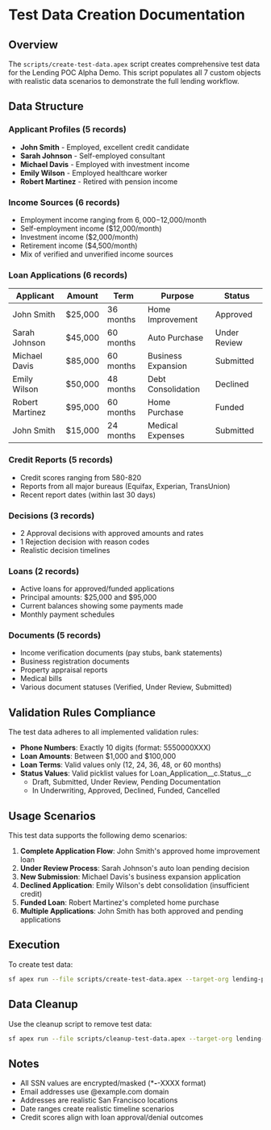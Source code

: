 # Test Data Creation Documentation

## Overview
The `scripts/create-test-data.apex` script creates comprehensive test data for the Lending POC Alpha Demo. This script populates all 7 custom objects with realistic data scenarios to demonstrate the full lending workflow.

## Data Structure

### Applicant Profiles (5 records)
- **John Smith** - Employed, excellent credit candidate
- **Sarah Johnson** - Self-employed consultant  
- **Michael Davis** - Employed with investment income
- **Emily Wilson** - Employed healthcare worker
- **Robert Martinez** - Retired with pension income

### Income Sources (6 records)
- Employment income ranging from $6,000-$12,000/month
- Self-employment income ($12,000/month)
- Investment income ($2,000/month)
- Retirement income ($4,500/month)
- Mix of verified and unverified income sources

### Loan Applications (6 records)
| Applicant | Amount | Term | Purpose | Status |
|-----------|--------|------|---------|--------|
| John Smith | $25,000 | 36 months | Home Improvement | Approved |
| Sarah Johnson | $45,000 | 60 months | Auto Purchase | Under Review |
| Michael Davis | $85,000 | 60 months | Business Expansion | Submitted |
| Emily Wilson | $50,000 | 48 months | Debt Consolidation | Declined |
| Robert Martinez | $95,000 | 60 months | Home Purchase | Funded |
| John Smith | $15,000 | 24 months | Medical Expenses | Submitted |

### Credit Reports (5 records)
- Credit scores ranging from 580-820
- Reports from all major bureaus (Equifax, Experian, TransUnion)
- Recent report dates (within last 30 days)

### Decisions (3 records)
- 2 Approval decisions with approved amounts and rates
- 1 Rejection decision with reason codes
- Realistic decision timelines

### Loans (2 records)
- Active loans for approved/funded applications
- Principal amounts: $25,000 and $95,000
- Current balances showing some payments made
- Monthly payment schedules

### Documents (5 records)
- Income verification documents (pay stubs, bank statements)
- Business registration documents
- Property appraisal reports
- Medical bills
- Various document statuses (Verified, Under Review, Submitted)

## Validation Rules Compliance

The test data adheres to all implemented validation rules:
- **Phone Numbers**: Exactly 10 digits (format: 5550000XXX)
- **Loan Amounts**: Between $1,000 and $100,000
- **Loan Terms**: Valid values only (12, 24, 36, 48, or 60 months)
- **Status Values**: Valid picklist values for Loan_Application__c.Status__c
  - Draft, Submitted, Under Review, Pending Documentation
  - In Underwriting, Approved, Declined, Funded, Cancelled

## Usage Scenarios

This test data supports the following demo scenarios:

1. **Complete Application Flow**: John Smith's approved home improvement loan
2. **Under Review Process**: Sarah Johnson's auto loan pending decision
3. **New Submission**: Michael Davis's business expansion application
4. **Declined Application**: Emily Wilson's debt consolidation (insufficient credit)
5. **Funded Loan**: Robert Martinez's completed home purchase
6. **Multiple Applications**: John Smith has both approved and pending applications

## Execution

To create test data:
```bash
sf apex run --file scripts/create-test-data.apex --target-org lending-poc
```

## Data Cleanup

Use the cleanup script to remove test data:
```bash
sf apex run --file scripts/cleanup-test-data.apex --target-org lending-poc
```

## Notes
- All SSN values are encrypted/masked (***-**-XXXX format)
- Email addresses use @example.com domain
- Addresses are realistic San Francisco locations
- Date ranges create realistic timeline scenarios
- Credit scores align with loan approval/denial outcomes